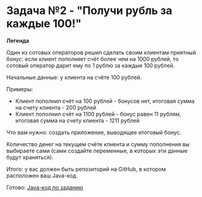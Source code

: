 # Задача №2 - "Получи рубль за каждые 100!"

**Легенда**

Один из сотовых операторов решил сделать своим клиентам приятный бонус: если клиент пополняет счёт более чем на 1000 рублей, то сотовый оператор дарит ему по 1 рублю за каждые 100 рублей.

Начальные данные: у клиента на счёте 100 рублей.

Примеры:
* Клиент пополнил счёт на 100 рублей - бонусов нет, итоговая сумма на счету клиента - 200 рублей
* Клиент пополнил счёт на 1100 рублей - бонус равен 11 рублям, итоговая сумма на счету клиента - 1211 рублей

Что вам нужно: создать приложение, выводящее итоговый бонус.

Количество денег на текущем счёте клиента и сумму пополнения вы выбираете сами (сами создайте переменные, в которых эти данные будут храниться).

Итого: у вас должен быть репозиторий на GitHub, в котором расположен ваш Java-код.

Готово: [Java-код по заданию]()